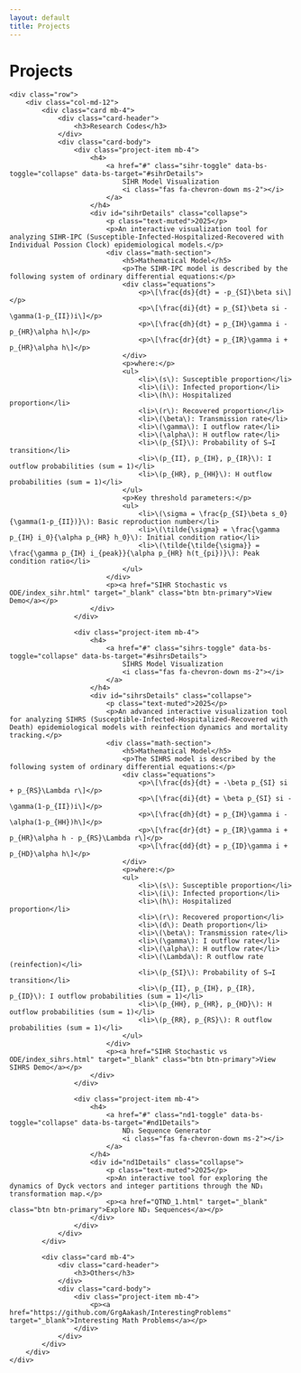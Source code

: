 ```yaml
---
layout: default
title: Projects
---
```


<div class="container mt-5">
    <h1 class="mb-5">Projects</h1>

    <div class="row">
        <div class="col-md-12">
            <div class="card mb-4">
                <div class="card-header">
                    <h3>Research Codes</h3>
                </div>
                <div class="card-body">
                    <div class="project-item mb-4">
                        <h4>
                            <a href="#" class="sihr-toggle" data-bs-toggle="collapse" data-bs-target="#sihrDetails">
                                SIHR Model Visualization
                                <i class="fas fa-chevron-down ms-2"></i>
                            </a>
                        </h4>
                        <div id="sihrDetails" class="collapse">
                            <p class="text-muted">2025</p>
                            <p>An interactive visualization tool for analyzing SIHR-IPC (Susceptible-Infected-Hospitalized-Recovered with Individual Possion Clock) epidemiological models.</p>
                            <div class="math-section">
                                <h5>Mathematical Model</h5>
                                <p>The SIHR-IPC model is described by the following system of ordinary differential equations:</p>
                                <div class="equations">
                                    <p>\[\frac{ds}{dt} = -p_{SI}\beta si\]</p>
                                    <p>\[\frac{di}{dt} = p_{SI}\beta si - \gamma(1-p_{II})i\]</p>
                                    <p>\[\frac{dh}{dt} = p_{IH}\gamma i - p_{HR}\alpha h\]</p>
                                    <p>\[\frac{dr}{dt} = p_{IR}\gamma i + p_{HR}\alpha h\]</p>
                                </div>
                                <p>where:</p>
                                <ul>
                                    <li>\(s\): Susceptible proportion</li>
                                    <li>\(i\): Infected proportion</li>
                                    <li>\(h\): Hospitalized proportion</li>
                                    <li>\(r\): Recovered proportion</li>
                                    <li>\(\beta\): Transmission rate</li>
                                    <li>\(\gamma\): I outflow rate</li>
                                    <li>\(\alpha\): H outflow rate</li>
                                    <li>\(p_{SI}\): Probability of S→I transition</li>
                                    <li>\(p_{II}, p_{IH}, p_{IR}\): I outflow probabilities (sum = 1)</li>
                                    <li>\(p_{HR}, p_{HH}\): H outflow probabilities (sum = 1)</li>
                                </ul>
                                <p>Key threshold parameters:</p>
                                <ul>
                                    <li>\(\sigma = \frac{p_{SI}\beta s_0}{\gamma(1-p_{II})}\): Basic reproduction number</li>
                                    <li>\(\tilde{\sigma} = \frac{\gamma p_{IH} i_0}{\alpha p_{HR} h_0}\): Initial condition ratio</li>
                                    <li>\(\tilde{\tilde{\sigma}} = \frac{\gamma p_{IH} i_{peak}}{\alpha p_{HR} h(t_{pi})}\): Peak condition ratio</li>
                                </ul>
                            </div>
                            <p><a href="SIHR Stochastic vs ODE/index_sihr.html" target="_blank" class="btn btn-primary">View Demo</a></p>
                        </div>
                    </div>

                    <div class="project-item mb-4">
                        <h4>
                            <a href="#" class="sihrs-toggle" data-bs-toggle="collapse" data-bs-target="#sihrsDetails">
                                SIHRS Model Visualization
                                <i class="fas fa-chevron-down ms-2"></i>
                            </a>
                        </h4>
                        <div id="sihrsDetails" class="collapse">
                            <p class="text-muted">2025</p>
                            <p>An advanced interactive visualization tool for analyzing SIHRS (Susceptible-Infected-Hospitalized-Recovered with Death) epidemiological models with reinfection dynamics and mortality tracking.</p>
                            <div class="math-section">
                                <h5>Mathematical Model</h5>
                                <p>The SIHRS model is described by the following system of ordinary differential equations:</p>
                                <div class="equations">
                                    <p>\[\frac{ds}{dt} = -\beta p_{SI} si + p_{RS}\Lambda r\]</p>
                                    <p>\[\frac{di}{dt} = \beta p_{SI} si - \gamma(1-p_{II})i\]</p>
                                    <p>\[\frac{dh}{dt} = p_{IH}\gamma i - \alpha(1-p_{HH})h\]</p>
                                    <p>\[\frac{dr}{dt} = p_{IR}\gamma i + p_{HR}\alpha h - p_{RS}\Lambda r\]</p>
                                    <p>\[\frac{dd}{dt} = p_{ID}\gamma i + p_{HD}\alpha h\]</p>
                                </div>
                                <p>where:</p>
                                <ul>
                                    <li>\(s\): Susceptible proportion</li>
                                    <li>\(i\): Infected proportion</li>
                                    <li>\(h\): Hospitalized proportion</li>
                                    <li>\(r\): Recovered proportion</li>
                                    <li>\(d\): Death proportion</li>
                                    <li>\(\beta\): Transmission rate</li>
                                    <li>\(\gamma\): I outflow rate</li>
                                    <li>\(\alpha\): H outflow rate</li>
                                    <li>\(\Lambda\): R outflow rate (reinfection)</li>
                                    <li>\(p_{SI}\): Probability of S→I transition</li>
                                    <li>\(p_{II}, p_{IH}, p_{IR}, p_{ID}\): I outflow probabilities (sum = 1)</li>
                                    <li>\(p_{HH}, p_{HR}, p_{HD}\): H outflow probabilities (sum = 1)</li>
                                    <li>\(p_{RR}, p_{RS}\): R outflow probabilities (sum = 1)</li>
                                </ul>
                            </div>
                            <p><a href="SIHR Stochastic vs ODE/index_sihrs.html" target="_blank" class="btn btn-primary">View SIHRS Demo</a></p>
                        </div>
                    </div>

                    <div class="project-item mb-4">
                        <h4>
                            <a href="#" class="nd1-toggle" data-bs-toggle="collapse" data-bs-target="#nd1Details">
                                ND₁ Sequence Generator
                                <i class="fas fa-chevron-down ms-2"></i>
                            </a>
                        </h4>
                        <div id="nd1Details" class="collapse">
                            <p class="text-muted">2025</p>
                            <p>An interactive tool for exploring the dynamics of Dyck vectors and integer partitions through the ND₁ transformation map.</p>
                            <p><a href="QTND_1.html" target="_blank" class="btn btn-primary">Explore ND₁ Sequences</a></p>
                        </div>
                    </div>
                </div>
            </div>

            <div class="card mb-4">
                <div class="card-header">
                    <h3>Others</h3>
                </div>
                <div class="card-body">
                    <div class="project-item mb-4">
                        <p><a href="https://github.com/GrgAakash/InterestingProblems" target="_blank">Interesting Math Problems</a></p>
                    </div>
                </div>
            </div>
        </div>
    </div>
</div>

<style>
.math-section {
    margin: 2rem 0;
    padding: 1rem;
    background-color: #f8f9fa;
    border-radius: 8px;
}

.equations {
    margin: 1rem 0;
    padding: 1rem;
    background-color: white;
    border-radius: 4px;
    overflow-x: auto;
}

.equations p {
    margin: 0.5rem 0;
    text-align: center;
}

.sihr-toggle, .sihrs-toggle, .nd1-toggle {
    color: #007bff;
    text-decoration: none;
    display: flex;
    align-items: center;
    justify-content: space-between;
}

.sihr-toggle:hover, .sihrs-toggle:hover, .nd1-toggle:hover {
    color: #0056b3;
}

.sihr-toggle .fa-chevron-down, .sihrs-toggle .fa-chevron-down, .nd1-toggle .fa-chevron-down {
    transition: transform 0.3s ease;
}

.sihr-toggle[aria-expanded="true"] .fa-chevron-down, .sihrs-toggle[aria-expanded="true"] .fa-chevron-down, .nd1-toggle[aria-expanded="true"] .fa-chevron-down {
    transform: rotate(180deg);
}

.btn-primary {
    background-color: #007bff;
    color: white;
    padding: 0.5rem 1rem;
    border-radius: 4px;
    text-decoration: none;
    display: inline-block;
}

.btn-primary:hover {
    background-color: #0056b3;
    color: white;
}
</style>

<script>
document.addEventListener('DOMContentLoaded', function() {
    const sihrToggle = document.querySelector('.sihr-toggle');
    const sihrsToggle = document.querySelector('.sihrs-toggle');
    const nd1Toggle = document.querySelector('.nd1-toggle');
    
    sihrToggle.addEventListener('click', function(e) {
        e.preventDefault();
        const icon = this.querySelector('.fa-chevron-down');
        if (this.getAttribute('aria-expanded') === 'true') {
            this.setAttribute('aria-expanded', 'false');
        } else {
            this.setAttribute('aria-expanded', 'true');
        }
    });
    
    sihrsToggle.addEventListener('click', function(e) {
        e.preventDefault();
        const icon = this.querySelector('.fa-chevron-down');
        if (this.getAttribute('aria-expanded') === 'true') {
            this.setAttribute('aria-expanded', 'false');
        } else {
            this.setAttribute('aria-expanded', 'true');
        }
    });
    
    nd1Toggle.addEventListener('click', function(e) {
        e.preventDefault();
        const icon = this.querySelector('.fa-chevron-down');
        if (this.getAttribute('aria-expanded') === 'true') {
            this.setAttribute('aria-expanded', 'false');
        } else {
            this.setAttribute('aria-expanded', 'true');
        }
    });
});
</script> 